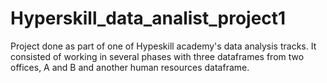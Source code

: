 # Hyperskill_data_analist_project1

Project done as part of one of Hypeskill academy's data analysis tracks. It consisted of working in several phases with three dataframes from two offices, A and B and another human resources dataframe.

